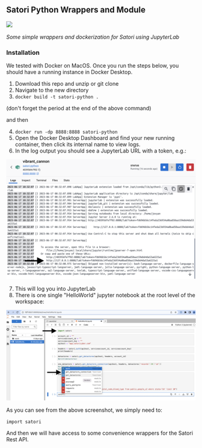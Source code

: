 ## Satori Python Wrappers and Module

<img src="https://satoricyber.com/wp-content/uploads/LogoDark2.svg" />

_Some simple wrappers and dockerization for Satori using JupyterLab_


### Installation

We tested with Docker on MacOS. Once you run the steps below, you should have a running instance in Docker Desktop.

1. Download this repo and unzip or git clone
2. Navigate to the new directory
3. ```docker build -t satori-python .```

(don't forget the period at the end of the above command)

and then

4. ```docker run -dp 8888:8888 satori-python```
5. Open the Docker Desktop Dashboard and find your new running container, then click its internal name to view logs.
6. In the log output you should see a JupyterLab URL with a token, e.g.:

![help01.png](help01.png)

7. This will log you into JupyterLab
8. There is one single "HelloWorld" jupyter notebook at the root level of the workspace:

![help02.png](help02.png)

As you can see from the above screenshot, we simply need to:
```
import satori
```
And then we will have access to some convenience wrappers for the Satori Rest API.